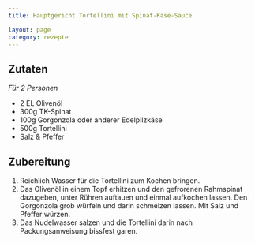 ```yaml
---
title: Hauptgericht Tortellini mit Spinat-Käse-Sauce

layout: page
category: rezepte
---
```


Zutaten
-------
*Für 2 Personen*

- 2 EL Olivenöl
- 300g TK-Spinat
- 100g Gorgonzola oder anderer Edelpilzkäse
- 500g Tortellini
- Salz & Pfeffer

Zubereitung
-----------
1. Reichlich Wasser für die Tortellini zum Kochen bringen. 
2. Das Olivenöl in einem Topf erhitzen und den gefrorenen Rahmspinat dazugeben, 
unter Rühren auftauen und einmal aufkochen lassen. Den Gorgonzola grob würfeln und darin schmelzen lassen. 
Mit Salz und Pfeffer würzen.
3. Das Nudelwasser salzen und die Tortellini darin nach Packungsanweisung bissfest garen. 

